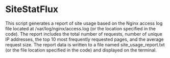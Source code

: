# SiteStatFlux
This script generates a report of site usage based on the Nginx access log file located at /var/log/nginx/access.log (or the location specified in the code). The report includes the total number of requests, number of unique IP addresses, the top 10 most frequently requested pages, and the average request size. The report data is written to a file named site_usage_report.txt (or the file location specified in the code) and displayed on the terminal.
